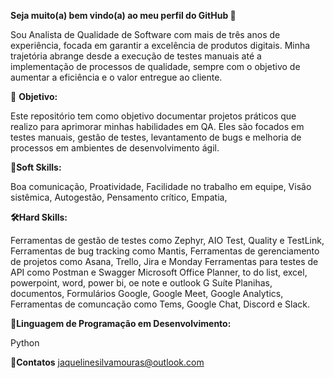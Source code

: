**Seja muito(a) bem vindo(a) ao meu perfil do GitHub 👋**

Sou Analista de Qualidade de Software com mais de três anos de experiência, focada em garantir a excelência de produtos digitais. Minha trajetória abrange desde a execução de testes manuais até a implementação de processos de qualidade, sempre com o objetivo de aumentar a eficiência e o valor entregue ao cliente.


🎯 **Objetivo:**

Este repositório tem como objetivo documentar projetos práticos que realizo para aprimorar minhas habilidades em QA. Eles são focados em testes manuais, gestão de testes, levantamento de bugs e melhoria de processos em ambientes de desenvolvimento ágil. 


**🤝Soft Skills:**

Boa comunicação,
Proatividade,
Facilidade no trabalho em equipe,
Visão sistêmica,
Autogestão,
Pensamento crítico,
Empatia,



**🛠️Hard Skills:**

Ferramentas de gestão de testes como Zephyr, AIO Test, Quality e TestLink,
Ferramentas de bug tracking como Mantis,
Ferramentas de gerenciamento de projetos como Asana, Trello, Jira e Monday
Ferramentas para testes de API como Postman e Swagger
Microsoft Office Planner, to do list, excel, powerpoint, word, power bi, oe note e outlook 
G Suíte Planihas, documentos, Formulários Google, Google Meet, Google Analytics,
Ferramentas de comuncação como Tems, Google Chat, Discord e Slack.




**🐍Linguagem de Programação em Desenvolvimento:**

Python



📱**Contatos**
jaquelinesilvamouras@outlook.com
